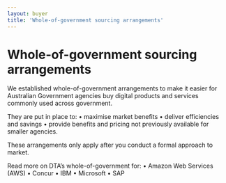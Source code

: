 ```yaml
---
layout: buyer
title: 'Whole-of-government sourcing arrangements'
---
```



# Whole-of-government sourcing arrangements

We established whole-of-government arrangements to make it easier for Australian Government agencies buy digital products and services commonly used across government.

They are put in place to:
• maximise market benefits
• deliver efficiencies and savings
• provide benefits and pricing not previously available for smaller agencies.

These arrangements only apply after you conduct a formal approach to market.

Read more on DTA’s whole-of-government for:
• Amazon Web Services (AWS)
• Concur
• IBM
• Microsoft
• SAP
